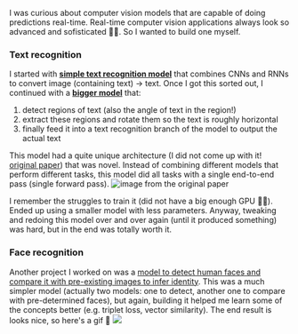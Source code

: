 I was curious about computer vision models that are capable of doing predictions real-time. Real-time computer vision applications always look so advanced and sofisticated 🧑‍💻. So I wanted to build one myself.

### Text recognition

I started with [**simple text recognition model**](https://github.com/RaidasGrisk/tf2-crnn) that combines CNNs and RNNs to convert image (containing text) -> text. Once I got this sorted out, I continued with a [**bigger model**](https://github.com/RaidasGrisk/tf2-fots) that:
1. detect regions of text (also the angle of text in the region!)
2. extract these regions and rotate them so the text is roughly horizontal
3. finally feed it into a text recognition branch of the model to output the actual text

This model had a quite unique architecture (I did not come up with it! [original paper](https://arxiv.org/abs/1801.01671)) that was novel. Instead of combining different models that perform different tasks, this model did all tasks with a single end-to-end pass (single forward pass). ![image from the original paper](https://i.imgur.com/krHzhvr.jpg)

I remember the struggles to train it (did not have a big enough GPU 🤷‍♂️). Ended up using a smaller model with less parameters. Anyway, tweaking and redoing this model over and over again (until it produced something) was hard, but in the end was totally worth it.

### Face recognition

Another project I worked on was a [model to detect human faces and compare it with pre-existing images to infer identity](https://github.com/RaidasGrisk/tf2-face-detection-recognition). This was a much simpler model (actually two models: one to detect, another one to compare with pre-determined faces), but again, building it helped me learn some of the concepts better (e.g. triplet loss, vector similarity). The end result is looks nice, so here's a gif 🤗 ![](https://github.com/RaidasGrisk/tf2-face-detection-recognition/blob/master/data/other/gif.gif?raw=true)
